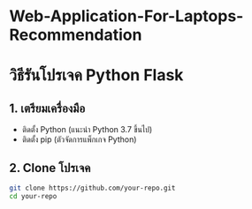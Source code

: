 ﻿# Web-Application-For-Laptops-Recommendation

# วิธีรันโปรเจค Python Flask

## 1. เตรียมเครื่องมือ
- ติดตั้ง Python (แนะนำ Python 3.7 ขึ้นไป)
- ติดตั้ง pip (ตัวจัดการแพ็กเกจ Python)

## 2. Clone โปรเจค
```bash
git clone https://github.com/your-repo.git
cd your-repo
